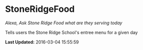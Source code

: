 # StoneRidgeFood
*Alexa, Ask Stone Ridge Food what are they serving today*

Tells users the Stone Ridge School's entree menu for a given day

**Last Updated:** 2016-03-04 15:55:59